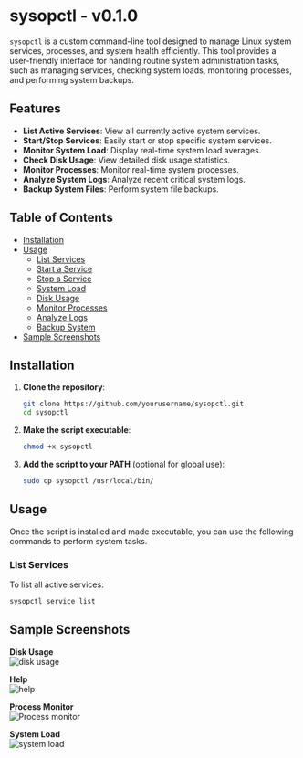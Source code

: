 # sysopctl - v0.1.0

`sysopctl` is a custom command-line tool designed to manage Linux system services, processes, and system health efficiently. This tool provides a user-friendly interface for handling routine system administration tasks, such as managing services, checking system loads, monitoring processes, and performing system backups.

## Features

- **List Active Services**: View all currently active system services.
- **Start/Stop Services**: Easily start or stop specific system services.
- **Monitor System Load**: Display real-time system load averages.
- **Check Disk Usage**: View detailed disk usage statistics.
- **Monitor Processes**: Monitor real-time system processes.
- **Analyze System Logs**: Analyze recent critical system logs.
- **Backup System Files**: Perform system file backups.

## Table of Contents

- [Installation](#installation)
- [Usage](#usage)
  - [List Services](#list-services)
  - [Start a Service](#start-a-service)
  - [Stop a Service](#stop-a-service)
  - [System Load](#system-load)
  - [Disk Usage](#disk-usage)
  - [Monitor Processes](#monitor-processes)
  - [Analyze Logs](#analyze-logs)
  - [Backup System](#backup-system)
- [Sample Screenshots](#Sample-Screenshots)


## Installation

1. **Clone the repository**:
    ```bash
    git clone https://github.com/yourusername/sysopctl.git
    cd sysopctl
    ```

2. **Make the script executable**:
    ```bash
    chmod +x sysopctl
    ```

3. **Add the script to your PATH** (optional for global use):
    ```bash
    sudo cp sysopctl /usr/local/bin/
    ```

## Usage

Once the script is installed and made executable, you can use the following commands to perform system tasks.

### List Services
To list all active services:
```bash
sysopctl service list
```
## Sample Screenshots

**Disk Usage**  
![disk usage](https://github.com/user-attachments/assets/c485f711-b307-4080-83b4-40d1b13a8b4d)

**Help**  
![help](https://github.com/user-attachments/assets/4a8fd8f0-6351-446f-a554-ff92b6592b4d)

**Process Monitor**  
![Process monitor](https://github.com/user-attachments/assets/64df6889-7b98-4ecd-9f60-9d8f76882489)

**System Load**  
![system load](https://github.com/user-attachments/assets/3ea3c5fd-e0e3-449e-8148-1c006b64b1b9)













